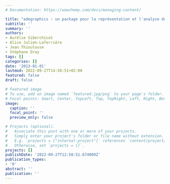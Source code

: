 ```yaml
---
# Documentation: https://wowchemy.com/docs/managing-content/

title: "adegraphics : un package pour la représentation et l'analyse de données multivariées"
subtitle: ''
summary: ''
authors:
- Aurélie Siberchicot
- Alice Julien-Laferrière
- Jean Thioulouse
- Stéphane Dray
tags: []
categories: []
date: '2013-01-01'
lastmod: 2022-09-27T14:50:51+02:00
featured: false
draft: false

# Featured image
# To use, add an image named `featured.jpg/png` to your page's folder.
# Focal points: Smart, Center, TopLeft, Top, TopRight, Left, Right, BottomLeft, Bottom, BottomRight.
image:
  caption: ''
  focal_point: ''
  preview_only: false

# Projects (optional).
#   Associate this post with one or more of your projects.
#   Simply enter your project's folder or file name without extension.
#   E.g. `projects = ["internal-project"]` references `content/project/deep-learning/index.md`.
#   Otherwise, set `projects = []`.
projects: []
publishDate: '2022-09-27T12:50:51.674009Z'
publication_types:
- '0'
abstract: ''
publication: ''
---
```

